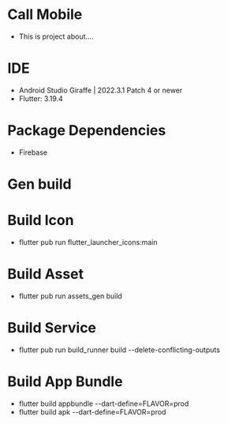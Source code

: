 # Call Mobile

- This is project about....

# IDE

- Android Studio Giraffe | 2022.3.1 Patch 4 or newer
- Flutter: 3.19.4

# Package Dependencies

- Firebase

# Gen build

# Build Icon

- flutter pub run flutter_launcher_icons:main

# Build Asset

- flutter pub run assets_gen build

# Build Service

- flutter pub run build_runner build --delete-conflicting-outputs

# Build App Bundle

- flutter build appbundle --dart-define=FLAVOR=prod
- flutter build apk --dart-define=FLAVOR=prod
